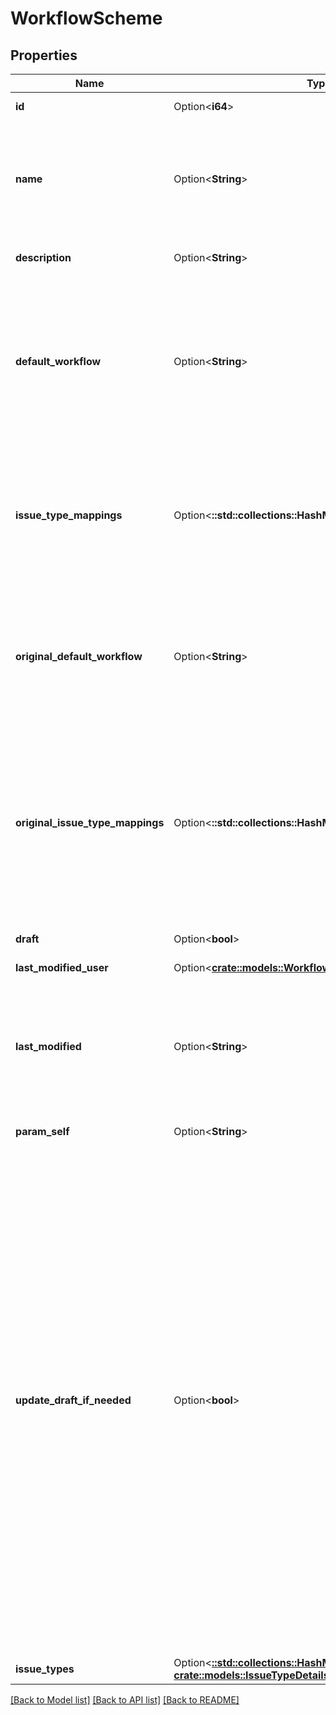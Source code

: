 # WorkflowScheme

## Properties

Name | Type | Description | Notes
------------ | ------------- | ------------- | -------------
**id** | Option<**i64**> | The ID of the workflow scheme. | [optional][readonly]
**name** | Option<**String**> | The name of the workflow scheme. The name must be unique. The maximum length is 255 characters. Required when creating a workflow scheme. | [optional]
**description** | Option<**String**> | The description of the workflow scheme. | [optional]
**default_workflow** | Option<**String**> | The name of the default workflow for the workflow scheme. The default workflow has *All Unassigned Issue Types* assigned to it in Jira. If `defaultWorkflow` is not specified when creating a workflow scheme, it is set to *Jira Workflow (jira)*. | [optional]
**issue_type_mappings** | Option<**::std::collections::HashMap<String, String>**> | The issue type to workflow mappings, where each mapping is an issue type ID and workflow name pair. Note that an issue type can only be mapped to one workflow in a workflow scheme. | [optional]
**original_default_workflow** | Option<**String**> | For draft workflow schemes, this property is the name of the default workflow for the original workflow scheme. The default workflow has *All Unassigned Issue Types* assigned to it in Jira. | [optional][readonly]
**original_issue_type_mappings** | Option<**::std::collections::HashMap<String, String>**> | For draft workflow schemes, this property is the issue type to workflow mappings for the original workflow scheme, where each mapping is an issue type ID and workflow name pair. Note that an issue type can only be mapped to one workflow in a workflow scheme. | [optional][readonly]
**draft** | Option<**bool**> | Whether the workflow scheme is a draft or not. | [optional][readonly]
**last_modified_user** | Option<[**crate::models::WorkflowSchemeLastModifiedUser**](WorkflowScheme_lastModifiedUser.md)> |  | [optional]
**last_modified** | Option<**String**> | The date-time that the draft workflow scheme was last modified. A modification is a change to the issue type-project mappings only. This property does not apply to non-draft workflows. | [optional][readonly]
**param_self** | Option<**String**> |  | [optional][readonly]
**update_draft_if_needed** | Option<**bool**> | Whether to create or update a draft workflow scheme when updating an active workflow scheme. An active workflow scheme is a workflow scheme that is used by at least one project. The following examples show how this property works:   *  Update an active workflow scheme with `updateDraftIfNeeded` set to `true`: If a draft workflow scheme exists, it is updated. Otherwise, a draft workflow scheme is created.  *  Update an active workflow scheme with `updateDraftIfNeeded` set to `false`: An error is returned, as active workflow schemes cannot be updated.  *  Update an inactive workflow scheme with `updateDraftIfNeeded` set to `true`: The workflow scheme is updated, as inactive workflow schemes do not require drafts to update.  Defaults to `false`. | [optional]
**issue_types** | Option<[**::std::collections::HashMap<String, crate::models::IssueTypeDetails>**](IssueTypeDetails.md)> | The issue types available in Jira. | [optional][readonly]

[[Back to Model list]](../README.md#documentation-for-models) [[Back to API list]](../README.md#documentation-for-api-endpoints) [[Back to README]](../README.md)


